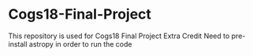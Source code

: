 # Cogs18-Final-Project
This repository is used for Cogs18 Final Project Extra Credit
Need to pre-install astropy in order to run the code
